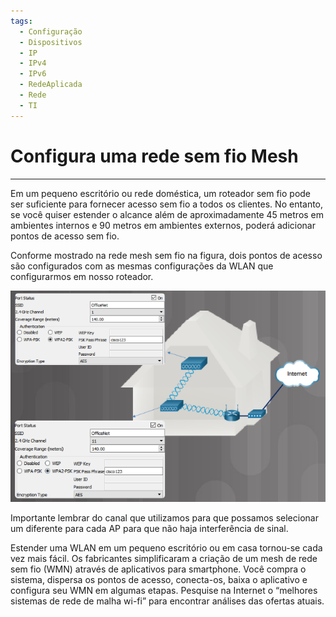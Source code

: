 ```yaml
---
tags:
  - Configuração
  - Dispositivos
  - IP
  - IPv4
  - IPv6
  - RedeAplicada
  - Rede
  - TI
---
```


# Configura uma rede sem fio Mesh
---

Em um pequeno escritório ou rede doméstica, um roteador sem fio pode ser suficiente para fornecer acesso sem fio a todos os clientes. No entanto, se você quiser estender o alcance além de aproximadamente 45 metros em ambientes internos e 90 metros em ambientes externos, poderá adicionar pontos de acesso sem fio.

Conforme mostrado na rede mesh sem fio na figura, dois pontos de acesso são configurados com as mesmas configurações da WLAN que configurarmos em nosso roteador.

![](./img/Pasted%20image%2020240304141844.png)

Importante lembrar do canal que utilizamos para que possamos selecionar um diferente para cada AP para que não haja interferência de sinal.

Estender uma WLAN em um pequeno escritório ou em casa tornou-se cada vez mais fácil. Os fabricantes simplificaram a criação de um mesh de rede sem fio (WMN) através de aplicativos para smartphone. Você compra o sistema, dispersa os pontos de acesso, conecta-os, baixa o aplicativo e configura seu WMN em algumas etapas. Pesquise na Internet o “melhores sistemas de rede de malha wi-fi” para encontrar análises das ofertas atuais.